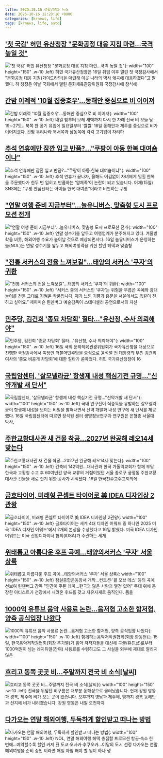 ```yaml
---
title: 2025.10.16 생활/문화 뉴스
date: 2025-10-16 12:20:16 +0900
categories: [krnews, life]
tags: [krnews, life, auto]
---
```

## ['첫 국감' 허민 유산청장 "문화공정 대응 지침 마련…국격 높일 것"](https://n.news.naver.com/mnews/article/008/0005263687)

!['첫 국감' 허민 유산청장 "문화공정 대응 지침 마련…국격 높일 것"](https://mimgnews.pstatic.net/image/origin/008/2025/10/16/5263687.jpg?type=nf220_150){: width="100" height="150" .w-10 .left}
허민 국가유산청장은 16일 취임 이후 열린 첫 국정감사에서 "문화공정 대응 지침(가이드라인)을 마련해 이웃 나라의 역사 왜곡에 대응하겠다"고 말했다. 허 청장은 이날 국회에서 열린 문화체육관광위원회 국정감사에 참석해

## [간밤 이례적 '10월 집중호우'…동해안 중심으로 비 이어져](https://n.news.naver.com/mnews/article/001/0015680941)

![간밤 이례적 '10월 집중호우'…동해안 중심으로 비 이어져](https://mimgnews.pstatic.net/image/origin/001/2025/10/16/15680941.jpg?type=nf220_150){: width="100" height="150" .w-10 .left}
내일 밤부터 모레 새벽까지 다시 한 차례 전국 비 오늘 낮 19∼27도…북쪽 찬 공기 유입에 일요일부터 '쌀쌀' 16일 동해안과 제주를 중심으로 비가 이어지겠다. 간밤 우리나라 북서쪽과 남동쪽에 각각 고기압이 자리하

## [추석 연휴에만 잠깐 입고 반품?…"쿠팡이 아동 한복 대여숍이냐"](https://n.news.naver.com/mnews/article/422/0000791365)

![추석 연휴에만 잠깐 입고 반품?…"쿠팡이 아동 한복 대여숍이냐"](https://mimgnews.pstatic.net/image/origin/422/2025/10/16/791365.jpg?type=nf220_150){: width="100" height="150" .w-10 .left}
추석 연휴가 끝나자, 올해도 어김없이 자녀에게 입힐 한복을 주문했다가 한두 번 입히고 반품하는 '얌체족'이 논란이 되고 있습니다. 어제(15일) SNS에는 "쿠팡 반품센터는 아이들 한복 대여숍"이라고 비판하는 쿠팡

## ["연말 여행 준비 지금부터"…놀유니버스, 맞춤형 도시 프로모션 전개](https://n.news.naver.com/mnews/article/015/0005197389)

!["연말 여행 준비 지금부터"…놀유니버스, 맞춤형 도시 프로모션 전개](https://mimgnews.pstatic.net/image/origin/015/2025/10/16/5197389.jpg?type=nf220_150){: width="100" height="150" .w-10 .left}
연말 성수기를 앞두고 여행업계가 분주해지고 있다. 겨울방학을 비롯, 해외여행 수요가 늘어날 것으로 예상되면서다. 16일 놀유니버스가 운영하는 놀(NOL)은 연말 성수기를 앞두고 해외여행객을 위한 할인 혜택과 맞춤형

## ["전통 서커스의 전율 느껴보길"…태양의 서커스 '쿠자'의 귀환](https://n.news.naver.com/mnews/article/018/0006139004)

!["전통 서커스의 전율 느껴보길"…태양의 서커스 '쿠자'의 귀환](https://mimgnews.pstatic.net/image/origin/018/2025/10/15/6139004.jpg?type=nf220_150){: width="100" height="150" .w-10 .left}
“서커스 중의 서커스인 ‘쿠자’는 위험을 무릅쓴 곡예와 광대놀이를 전통 그대로 지켜온 작품입니다. 제가 느낀 기쁨과 흥분을 서울에서도 똑같이 전하고 싶어요.” 제이미슨 린덴버그 예술감독이 스테디셀러 공연으로서의 자신

## [민주당, 김건희 '종묘 차담회' 질타…"유산청, 수사 의뢰해야"](https://n.news.naver.com/mnews/article/018/0006139394)

![민주당, 김건희 '종묘 차담회' 질타…"유산청, 수사 의뢰해야"](https://mimgnews.pstatic.net/image/origin/018/2025/10/16/6139394.jpg?type=nf220_150){: width="100" height="150" .w-10 .left}
16일 국회 문화체육관광위원회가 국가유산청을 대상으로 진행한 국정감사에서 여당인 더불어민주당을 중심으로 윤석열 전 대통령의 부인 김건희 여사의 ‘종묘 비공개 차담회’에 대한 질타가 쏟아졌다. 허민 국가유산청장이 16

## [국립암센터, '살모넬라균' 항생제 내성 핵심기전 규명…"신약개발 새 단서"](https://n.news.naver.com/mnews/article/008/0005263590)

![국립암센터, '살모넬라균' 항생제 내성 핵심기전 규명…"신약개발 새 단서"](https://mimgnews.pstatic.net/image/origin/008/2025/10/16/5263590.jpg?type=nf220_150){: width="100" height="150" .w-10 .left}
국내 연구진이 식중독을 유발하는 살모넬라균이 항생제 내성을 보이는 비밀을 밝혀내면서 신약 개발과 내성 연구에 새 단서를 제공했다. 16일 국립암센터에 따르면 장석원 센터 생명정보연구과 연구원은 은형종 서울대 박사,

## [주한교황대사관 새 건물 착공…2027년 완공해 레오14세 맞는다](https://n.news.naver.com/mnews/article/001/0015681243)

![주한교황대사관 새 건물 착공…2027년 완공해 레오14세 맞는다](https://mimgnews.pstatic.net/image/origin/001/2025/10/16/15681243.jpg?type=nf220_150){: width="100" height="150" .w-10 .left}
건축비 142억원…대사관과 한국 가톨릭교회가 함께 부담 한국과 교황청 수교 후 60여년간 양국 교류의 거점이었던 서울 종로구 궁정동 주한교황대사관 건물을 새로 짓기 위한 공사가 시작됐다. 16일 한국천주교주교회의에

## [금호타이어, 미래형 콘셉트 타이어로 美 IDEA 디자인상 2관왕](https://n.news.naver.com/mnews/article/014/0005420105)

![금호타이어, 미래형 콘셉트 타이어로 美 IDEA 디자인상 2관왕](https://mimgnews.pstatic.net/image/origin/014/2025/10/16/5420105.jpg?type=nf220_150){: width="100" height="150" .w-10 .left}
금호타이어는 세계 4대 디자인 어워드 중 하나인 2025 미국 'IDEA 디자인 어워드'에서 2개의 본상을 수상했다고 16일 밝혔다. 미국 IDEA 디자인 어워드는 미국 산업디자이너 협회(IDSA)가 주관하는 세계

## [위태롭고 아름다운 후프 곡예…태양의서커스 '쿠자' 서울 상륙](https://n.news.naver.com/mnews/article/001/0015680624)

![위태롭고 아름다운 후프 곡예…태양의서커스 '쿠자' 서울 상륙](https://mimgnews.pstatic.net/image/origin/001/2025/10/15/15680624.jpg?type=nf220_150){: width="100" height="150" .w-10 .left}
잠실종합운동장서 개막…컨토션·'휠 오브 데스' 등의 곡예 선보여 린덴버그 감독 "인간이 주된 테마…한국과 닮은 사랑과 열정 있어" 무대 위에 등장한 아티스트가 천장에서 내려온 후프를 갖고 자유자재로 움직인다. 몸을

## [1000억 유튜브 음악 사용료 논란…음저협 고소한 함저협, 양측 공식입장 나왔다](https://n.news.naver.com/mnews/article/014/0005420051)

![1000억 유튜브 음악 사용료 논란…음저협 고소한 함저협, 양측 공식입장 나왔다](https://mimgnews.pstatic.net/image/origin/014/2025/10/16/5420051.jpg?type=nf220_150){: width="100" height="150" .w-10 .left}
함께하는음악저작권협회(회장 한동헌)는 15일, 한국음악저작권협회(회장 추가열)가 음악 저작자들을 대신해 구글(유튜브)로부터 1000억원이 넘는 레지듀얼(잔여) 사용료를 수령하고도 그 사실을 외부에 제대로 알리지 않은

## [흐리고 동쪽 곳곳 비…주말까지 전국 비 소식[날씨]](https://n.news.naver.com/mnews/article/422/0000791423)

![흐리고 동쪽 곳곳 비…주말까지 전국 비 소식[날씨]](https://mimgnews.pstatic.net/image/origin/422/2025/10/16/791423.jpg?type=nf220_150){: width="100" height="150" .w-10 .left}
전국을 뒤덮던 비구름은 대부분 동해상으로 물러났습니다. 현재 강원 영동과 경북, 제주에 비가 오는 곳이 있습니다. 오후까지 영남과 제주에, 밤까지 경북 동해안과 산지에 비가 내리겠습니다. 강원 영동은 내일 오전까지

## [다가오는 연말 해외여행, 두둑하게 할인받고 떠나는 방법](https://n.news.naver.com/mnews/article/009/0005573647)

![다가오는 연말 해외여행, 두둑하게 할인받고 떠나는 방법](https://mimgnews.pstatic.net/image/origin/009/2025/10/16/5573647.jpg?type=nf220_150){: width="100" height="150" .w-10 .left}
NOL, 연말 해외여행 혜택 총집합 프로모션 항공‧숙소 한 번에…예약할수록 할인 커져 日 도쿄·오사카·후쿠오카…이달의 도시 선정 다가오는 연말 해외여행을 준비 중인 이라면 매일 아침 해야 할 일이 하나 생

